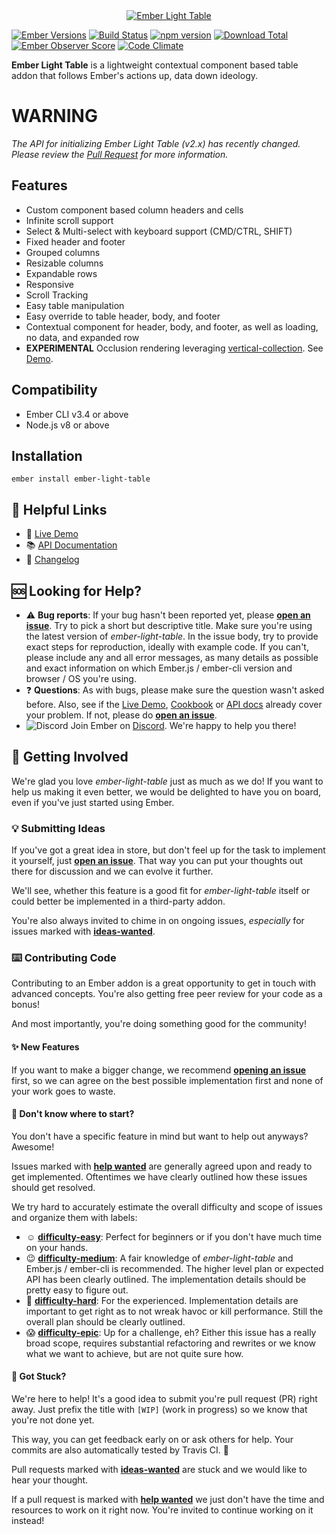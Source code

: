 <div align="center">
  <a href="https://offirgolan.github.io/ember-light-table/">
    <img
      src="https://rawgit.com/offirgolan/ember-light-table/master/docs/readme-logo.png"
      alt="Ember Light Table"
    >
  </a>
</div>

[![Ember Versions](https://img.shields.io/badge/Ember.js%20Versions-%5E3.4%20and%20%5E4.0-brightgreen.svg)](https://travis-ci.org/offirgolan/ember-light-table)
[![Build Status](https://travis-ci.org/offirgolan/ember-light-table.svg)](https://travis-ci.org/offirgolan/ember-light-table)
[![npm version](https://badge.fury.io/js/ember-light-table.svg)](http://badge.fury.io/js/ember-light-table)
[![Download Total](https://img.shields.io/npm/dt/ember-light-table.svg)](http://badge.fury.io/js/ember-light-table)
[![Ember Observer Score](https://emberobserver.com/badges/ember-light-table.svg)](https://emberobserver.com/addons/ember-light-table)
[![Code Climate](https://codeclimate.com/github/offirgolan/ember-light-table/badges/gpa.svg)](https://codeclimate.com/github/offirgolan/ember-light-table)

**Ember Light Table** is a  lightweight contextual component based table addon that follows Ember's actions up, data down ideology.

# WARNING
_The API for initializing Ember Light Table (v2.x) has recently changed. Please review the [Pull Request](https://github.com/offirgolan/ember-light-table/pull/701) for more information._

## Features

- Custom component based column headers and cells
- Infinite scroll support
- Select & Multi-select with keyboard support (CMD/CTRL, SHIFT)
- Fixed header and footer
- Grouped columns
- Resizable columns
- Expandable rows
- Responsive
- Scroll Tracking
- Easy table manipulation
- Easy override to table header, body, and footer
- Contextual component for header, body, and footer, as well as loading, no data, and expanded row
- **EXPERIMENTAL** Occlusion rendering leveraging [vertical-collection](https://github.com/html-next/vertical-collection). See [Demo](http://offirgolan.github.io/ember-light-table/#/cookbook/occlusion-rendering).


Compatibility
------------------------------------------------------------------------------

* Ember CLI v3.4 or above
* Node.js v8 or above


Installation
------------------------------------------------------------------------------

```shell
ember install ember-light-table
```

## :link: Helpful Links

- :rocket: [Live Demo][demo]
- :books: [API Documentation][docs]
- :pencil: [Changelog](CHANGELOG.md)

## :sos: Looking for Help?

- :warning: **Bug reports**: If your bug hasn't been reported yet, please [**open an issue**][new-issue]. Try to pick a short but descriptive title. Make sure you're using the latest version of *ember-light-table*. In the issue body, try to provide exact steps for reproduction, ideally with example code. If you can't, please include any and all error messages, as many details as possible and exact information on which Ember.js / ember-cli version and browser / OS you're using.
- :question: **Questions**: As with bugs, please make sure the question wasn't asked before. Also, see if the [Live Demo][demo], [Cookbook][cookbook] or [API docs][docs] already cover your problem. If not, please do [**open an issue**][new-issue].
- ![Discord](https://img.shields.io/discord/480462759797063690.svg?logo=discord) Join Ember on [Discord](https://discord.gg/zT3asNS). We're happy to help you there!

## :metal: Getting Involved

We're glad you love *ember-light-table* just as much as we do! If you want to help us making it even better, we would be delighted to have you on board, even if you've just started using Ember.

### :bulb: Submitting Ideas

If you've got a great idea in store, but don't feel up for the task to implement it yourself, just [**open an issue**][new-issue]. That way you can put your thoughts out there for discussion and we can evolve it further.

We'll see, whether this feature is a good fit for *ember-light-table* itself or could better be implemented in a third-party addon.

You're also always invited to chime in on ongoing issues, *especially* for issues marked with [**ideas-wanted**][ideas-wanted].

### :keyboard: Contributing Code

Contributing to an Ember addon is a great opportunity to get in touch with advanced concepts. You're also getting free peer review for your code as a bonus!

And most importantly, you're doing something good for the community!

#### :sparkles: New Features

If you want to make a bigger change, we recommend [**opening an issue**][new-issue] first, so we can agree on the best possible implementation first and none of your work goes to waste.

#### :eyes: Don't know where to start?

You don't have a specific feature in mind but want to help out anyways? Awesome!

Issues marked with [**help wanted**][help-wanted] are generally agreed upon and ready to get implemented. Oftentimes we have clearly outlined how these issues should get resolved.

We try hard to accurately estimate the overall difficulty and scope of issues and organize them with labels:

- :relaxed: [**difficulty-easy**][difficulty-easy]: Perfect for beginners or if you don't have much time on your hands.
- :wink: [**difficulty-medium**][difficulty-medium]: A fair knowledge of *ember-light-table* and Ember.js / ember-cli is recommended. The higher level plan or expected API has been clearly outlined. The implementation details should be pretty easy to figure out.
- :thinking: [**difficulty-hard**][difficulty-hard]: For the experienced. Implementation details are important to get right as to not wreak havoc or kill performance. Still the overall plan should be clearly outlined.
- :scream: [**difficulty-epic**][difficulty-epic]: Up for a challenge, eh? Either this issue has a really broad scope, requires substantial refactoring and rewrites or we know what we want to achieve, but are not quite sure how.

#### :handshake: Got Stuck?

We're here to help! It's a good idea to submit you're pull request (PR) right away. Just prefix the title with `[WIP]` (work in progress) so we know that you're not done yet.

This way, you can get feedback early on or ask others for help. Your commits are also automatically tested by Travis CI. :robot:

Pull requests marked with [**ideas-wanted**][pr-ideas-wanted] are stuck and we would like to hear your thought.

If a pull request is marked with [**help wanted**][pr-help-wanted] we just don't have the time and resources to work on it right now. You're invited to continue working on it instead!

[new-issue]: https://github.com/offirgolan/ember-light-table/issues/new

[ideas-wanted]: https://github.com/offirgolan/ember-light-table/issues?q=is%3Aissue+is%3Aopen+label%3Aideas-wanted
[help-wanted]: https://github.com/offirgolan/ember-light-table/issues?q=is%3Aissue+is%3Aopen+label%3A%22help+wanted%22

[pr-ideas-wanted]: https://github.com/offirgolan/ember-light-table/pulls?q=is%3Apr+is%3Aopen+label%ideas-wanted
[pr-help-wanted]: https://github.com/offirgolan/ember-light-table/pulls?q=is%3Apr+is%3Aopen+label%3Ahelp+wanted

[difficulty-easy]: https://github.com/offirgolan/ember-light-table/issues?q=is%3Aissue+is%3Aopen+label%3Adifficulty-easy
[difficulty-medium]: https://github.com/offirgolan/ember-light-table/issues?q=is%3Aissue+is%3Aopen+label%3Adifficulty-medium
[difficulty-hard]: https://github.com/offirgolan/ember-light-table/issues?q=is%3Aissue+is%3Aopen+label%3Adifficulty-hard
[difficulty-epic]: https://github.com/offirgolan/ember-light-table/issues?q=is%3Aissue+is%3Aopen+label%3Adifficulty-epic

[demo]: https://offirgolan.github.io/ember-light-table/
[cookbook]: https://offirgolan.github.io/ember-light-table/#/cookbook
[docs]: https://offirgolan.github.io/ember-light-table/docs/

[slack]: https://embercommunity.slack.com/messages/C615THVGF
[slackin]: https://ember-community-slackin.herokuapp.com/
